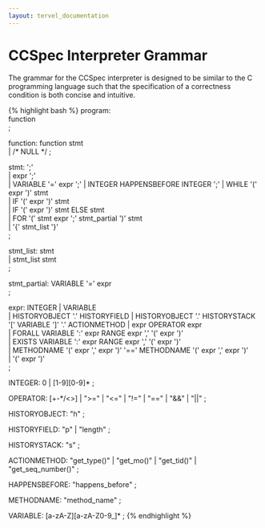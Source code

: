 ```yaml
---
layout: tervel_documentation
---
```


# CCSpec Interpreter Grammar
The grammar for the CCSpec interpreter is designed to be similar to the C programming language such that the specification of a correctness condition is both concise and intuitive.

{% highlight bash %}
program:     
    function  
  ;
  
function:
function stmt       
  | /* NULL */
  ;
  
stmt:
    ';'                                               
  | expr ';'                                
  | VARIABLE '=' expr ';' 
  | INTEGER HAPPENSBEFORE INTEGER ';'
  | WHILE '(' expr ')' stmt                           
  | IF '(' expr ')' stmt                   
  | IF '(' expr ')' stmt ELSE stmt                    
  | FOR '(' stmt expr ';' stmt_partial ')' stmt       
  | '{' stmt_list '}'                                 
  ;
  
stmt_list:
stmt                  
  | stmt_list stmt       
  ; 
  
stmt_partial:
VARIABLE '=' expr      
  ;
  
expr:
    INTEGER 
  | VARIABLE  
  | HISTORYOBJECT '.' HISTORYFIELD 
  | HISTORYOBJECT '.' HISTORYSTACK '[' VARIABLE ']' '.' ACTIONMETHOD
  | expr OPERATOR expr                                       
  | FORALL VARIABLE ':' expr RANGE expr ',' '(' expr ')'          
  | EXISTS VARIABLE ':' expr RANGE expr ',' '(' expr ')'  
  | METHODNAME '(' expr ',' expr ')' '==' METHODNAME '(' expr ',' expr ')'         
  | '(' expr ')'                                              
  ;
  
INTEGER: 
    0 | [1-9][0-9]*
  ;	
  
OPERATOR:
    [+-*/<>] | ">=" | "<=" | "!=" 
  | "==" | "&&" | "||"
  ;
  
HISTORYOBJECT:
    "h"
  ;	
  
HISTORYFIELD:
    "p" | "length" 
  ;
  
HISTORYSTACK:
    "s"
  ;
  
ACTIONMETHOD:
    "get_type()"
  | "get_mo()"
  | "get_tid()"
  | "get_seq_number()"
  ;
  
HAPPENSBEFORE:
    "happens_before"
  ;
  
METHODNAME:
    "method_name"
  ;
  
VARIABLE:
    [a-zA-Z][a-zA-Z0-9_]*
  ;
{% endhighlight %}